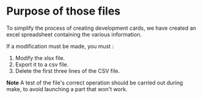 # Purpose of those files

To simplify the process of creating development cards, we have created an excel spreadsheet containing the various information.

If a modification must be made, you must :

1. Modify the xlsx file.
2. Export it to a csv file.
3. Delete the first three lines of the CSV file.

**Note**
A test of the file's correct operation should be carried out during make, to avoid launching a part that won't work.
